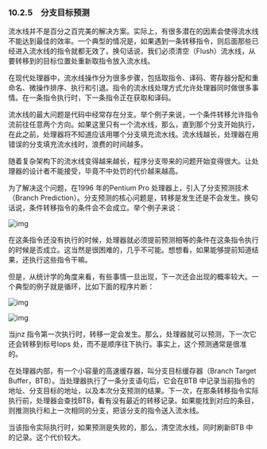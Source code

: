 ### 10.2.5　分支目标预测

流水线并不是百分之百完美的解决方案。实际上，有很多潜在的因素会使得流水线不能达到最佳的效率。一个典型的情况是，如果遇到一条转移指令，则后面那些已经进入流水线的指令就都无效了。换句话说，我们必须清空（Flush）流水线，从要转移到的目标位置处重新取指令放入流水线。

在现代处理器中，流水线操作分为很多步骤，包括取指令、译码、寄存器分配和重命名、微操作排序、执行和引退。指令的流水线处理方式允许处理器同时做很多事情。在一条指令执行时，下一条指令正在获取和译码。

流水线的最大问题是代码中经常存在分支。举个例子来说，一个条件转移允许指令流前往任意两个方向。如果这里只有一个流水线，那么，直到那个分支开始执行，在此之前，处理器将不知道应该用哪个分支填充流水线。流水线越长，处理器在用错误的分支填充流水线时，浪费的时间越多。

随着复杂架构下的流水线变得越来越长，程序分支带来的问题开始变得很大。让处理器的设计者不能接受，毕竟不中处罚的代价越来越高。

为了解决这个问题，在1996 年的Pentium Pro 处理器上，引入了分支预测技术（Branch Prediction）。分支预测的核心问题是，转移是发生还是不会发生。换句话说，条件转移指令的条件会不会成立。举个例子来说：

![img](../0-Assets/Epubook/x86汇编语言从实模式到保护模式_李忠_等_Z_Library/images/00375.jpeg)

在这条指令还没有执行的时候，处理器就必须提前预测相等的条件在这条指令执行的时候是否成立。这当然是很困难的，几乎不可能。想想看，如果能够提前知道结果，还执行这些指令干嘛。

但是，从统计学的角度来看，有些事情一旦出现，下一次还会出现的概率较大。一个典型的例子就是循环，比如下面的程序片断：

![img](../0-Assets/Epubook/x86汇编语言从实模式到保护模式_李忠_等_Z_Library/images/00376.jpeg)

![img](../0-Assets/Epubook/x86汇编语言从实模式到保护模式_李忠_等_Z_Library/images/00377.jpeg)

当jnz 指令第一次执行时，转移一定会发生。那么，处理器就可以预测，下一次它还会转移到标号lops 处，而不是顺序往下执行。事实上，这个预测通常是很准的。

在处理器内部，有一个小容量的高速缓存器，叫分支目标缓存器（Branch Target Buffer，BTB）。当处理器执行了一条分支语句后，它会在BTB 中记录当前指令的地址、分支目标的地址，以及本次分支预测的结果。下一次，在那条转移指令实际执行前，处理器会查找BTB，看有没有最近的转移记录。如果能找到对应的条目，则推测执行和上一次相同的分支，把该分支的指令送入流水线。

当该指令实际执行时，如果预测是失败的，那么，清空流水线，同时刷新BTB 中的记录。这个代价较大。